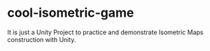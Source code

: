 # cool-isometric-game
It is just a Unity Project to practice and demonstrate Isometric Maps construction with Unity.

